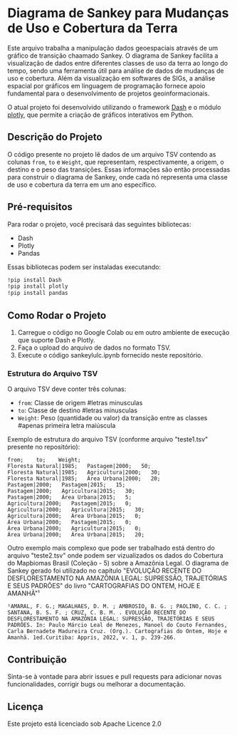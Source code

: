 # Diagrama de Sankey para Mudanças de Uso e Cobertura da Terra

Este arquivo trabalha a manipulação dados geoespaciais através de um gráfico de transição chaamado Sankey. O diagrama de Sankey facilita a visualização de dados entre diferentes classes de uso da terra ao longo do tempo, sendo uma ferramenta útil para análise de dados de mudanças de uso e cobertura. Além da visualização em softwares de SIGs, a análise espacial por gráficos em linguagem de programação fornece apoio fundamental para o desenvolvimento de projetos geoinformacionais. 

O atual projeto foi desenvolvido utilizando o framework [Dash](https://dash.plotly.com/) e o módulo [plotly](https://plotly.com/python/), que permite a criação de gráficos interativos em Python. 

## Descrição do Projeto

O código presente no projeto lê dados de um arquivo TSV contendo as colunas `from`, `to` e `Weight`, que representam, respectivamente, a origem, o destino e o peso das transições. Essas informações são então processadas para construir o diagrama de Sankey, onde cada nó representa uma classe de uso e cobertura   da terra em um ano específico.

## Pré-requisitos

Para rodar o projeto, você precisará das seguintes bibliotecas:

- Dash
- Plotly
- Pandas

Essas bibliotecas podem ser instaladas executando:

```bash
!pip install Dash
!pip install plotly
!pip install pandas
```

## Como Rodar o Projeto

1. Carregue o código no Google Colab ou em outro ambiente de execução que suporte Dash e Plotly.
2. Faça o upload do arquivo de dados no formato TSV.
3. Execute o código sankeylulc.ipynb fornecido neste repositório.

### Estrutura do Arquivo TSV

O arquivo TSV deve conter três colunas:

- `from`: Classe de origem      #letras minusculas
- `to`: Classe de destino       #letras minusculas
- `Weight`: Peso (quantidade ou valor) da transição entre as classes      #apenas primeira letra maiúscula

Exemplo de estrutura do arquivo TSV (conforme arquivo "teste1.tsv" presente no repositório):

```tsv
from;    to;    Weight;
Floresta Natural|1985;   Pastagem|2000;   50;
Floresta Natural|1985;   Agricultura|2000;   30;
Floresta Natural|1985;   Área Urbana|2000;   20;
Pastagem|2000;   Pastagem|2015;   15;
Pastagem|2000;   Agricultura|2015;   30;
Pastagem|2000;   Área Urbana|2015;   5;
Agricultura|2000;   Pastagem|2015;   0;
Agricultura|2000;   Agricultura|2015;   30;
Agricultura|2000;   Área Urbana|2015;   0;
Área Urbana|2000;   Pastagem|2015;   0;
Área Urbana|2000;   Agricultura|2015;   0;
Área Urbana|2000;   Área Urbana|2015;   20;
```
Outro exemplo mais complexo que pode ser trabalhado está dentro do arquivo "teste2.tsv" onde podem ser vizualizados os dados do Cobertura do Mapbiomas Brasil (Coleção - 5) sobre a Amazônia Legal. O diagrama de Sankey gerado foi utilizado no capítulo "EVOLUÇÃO RECENTE DO DESFLORESTAMENTO NA AMAZÔNIA LEGAL: SUPRESSÃO, TRAJETÓRIAS E SEUS PADRÕES" do livro "CARTOGRAFIAS DO ONTEM, HOJE E AMANHÃ"¹

```
¹AMARAL, F. G.; MAGALHAES, D. M. ; AMBROSIO, B. G. ; PAOLINO, C. C. ; SANTANA, B. S. F. ; CRUZ, C. B. M. . EVOLUÇÃO RECENTE DO
DESFLORESTAMENTO NA AMAZÔNIA LEGAL: SUPRESSÃO, TRAJETÓRIAS E SEUS PADRÕES. In: Paulo Márcio Leal de Menezes, Manoel do Couto Fernandes, Carla Bernadete Madureira Cruz. (Org.). Cartografias do Ontem, Hoje e Amanhã. 1ed.Curitiba: Appris, 2022, v. 1, p. 239-266.
```
## Contribuição
Sinta-se à vontade para abrir issues e pull requests para adicionar novas funcionalidades, corrigir bugs ou melhorar a documentação.

## Licença
Este projeto está licenciado sob Apache Licence 2.0
